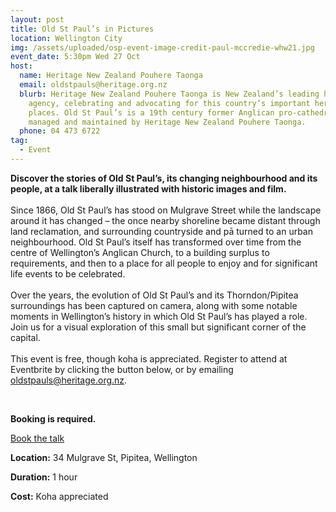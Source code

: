 ```yaml
---
layout: post
title: Old St Paul’s in Pictures
location: Wellington City
img: /assets/uploaded/osp-event-image-credit-paul-mccredie-whw21.jpg
event_date: 5:30pm Wed 27 Oct
host:
  name: Heritage New Zealand Pouhere Taonga
  email: oldstpauls@heritage.org.nz
  blurb: Heritage New Zealand Pouhere Taonga is New Zealand’s leading heritage
    agency, celebrating and advocating for this country’s important heritage
    places. Old St Paul’s is a 19th century former Anglican pro-cathedral,
    managed and maintained by Heritage New Zealand Pouhere Taonga.
  phone: 04 473 6722
tag:
  - Event
---
```

**Discover the stories of Old St Paul’s, its changing neighbourhood and its people, at a talk liberally illustrated with historic images and film.**\
\
Since 1866, Old St Paul’s has stood on Mulgrave Street while the landscape around it has changed – the once nearby shoreline became distant through land reclamation, and surrounding countryside and pā turned to an urban neighbourhood. Old St Paul’s itself has transformed over time from the centre of Wellington’s Anglican Church, to a building surplus to requirements, and then to a place for all people to enjoy and for significant life events to be celebrated.\
\
Over the years, the evolution of Old St Paul’s and its Thorndon/Pipitea surroundings has been captured on camera, along with some notable moments in Wellington’s history in which Old St Paul’s has played a role. Join us for a visual exploration of this small but significant corner of the capital.\
\
This event is free, though koha is appreciated. Register to attend at Eventbrite by clicking the button below, or by emailing oldstpauls@heritage.org.nz.

<br>

**Booking is required.** 

<a href="https://www.eventbrite.co.nz/e/164777348485" class="button">Book the talk</a>

**Location:** 34 Mulgrave St, Pipitea, Wellington

**Duration:** 1 hour

**Cost:** Koha appreciated